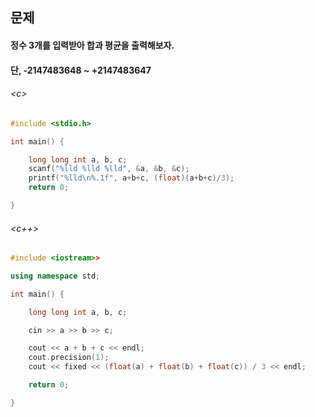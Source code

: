 
## 문제
#### 정수 3개를 입력받아 합과 평균을 출력해보자.
#### 단, -2147483648 ~ +2147483647

###### \<c\>
```c
#include <stdio.h>

int main() {

	long long int a, b, c;
	scanf("%lld %lld %lld", &a, &b, &c);
	printf("%lld\n%.1f", a+b+c, (float)(a+b+c)/3);
	return 0;

}
```

###### \<c++\>
```c++
#include <iostream>>

using namespace std;

int main() {

	long long int a, b, c;

	cin >> a >> b >> c;

	cout << a + b + c << endl;
	cout.precision(1);
	cout << fixed << (float(a) + float(b) + float(c)) / 3 << endl;

	return 0;

}
```
